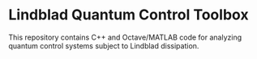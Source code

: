 # Lindblad Quantum Control Toolbox

This repository contains C++ and Octave/MATLAB code for analyzing quantum control systems subject to Lindblad dissipation.

